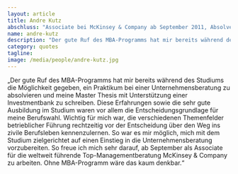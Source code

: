 ```yaml
---
layout: article
title: Andre Kutz
abschluss: "Associate bei McKinsey & Company ab September 2011, Absolvent MBA International Management Jg. 2011"
name: andre-kutz
description: "Der gute Ruf des MBA-Programms hat mir bereits während des Studiums die Möglichkeit gegeben, ein Praktikum bei einer Unternehmensberatung zu absolvieren und meine Master Thesis mit Unterstützung einer Investmentbank zu schreiben."
category: quotes
tagline: 
image: /media/people/andre-kutz.jpg
---
```


„Der gute Ruf des MBA-Programms hat mir bereits während des Studiums die Möglichkeit gegeben, ein Praktikum bei einer Unternehmensberatung zu absolvieren und meine Master Thesis mit Unterstützung einer Investmentbank zu schreiben. Diese Erfahrungen sowie die sehr gute Ausbildung im Studium waren vor allem die Entscheidungsgrundlage für meine Berufswahl. Wichtig für mich war, die verschiedenen Themenfelder betrieblicher Führung rechtzeitig vor der Entscheidung über den Weg ins zivile Berufsleben kennenzulernen. So war es mir möglich, mich mit dem Studium zielgerichtet auf einen Einstieg in die Unternehmensberatung vorzubereiten. So freue ich mich sehr darauf, ab September als Associate für die weltweit führende Top-Managementberatung McKinsey & Company zu arbeiten. Ohne MBA-Programm wäre das kaum denkbar.“



